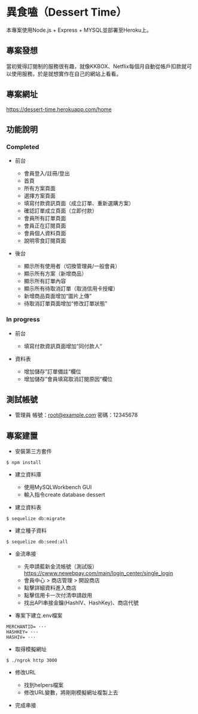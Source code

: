 # 異食嗑（Dessert Time）
本專案使用Node.js + Express + MYSQL並部署至Heroku上。
## 專案發想
當初覺得訂閱制的服務很有趣，就像KKBOX、Netflix每個月自動從帳戶扣款就可以使用服務，於是就想實作在自己的網站上看看。
## 專案網址
https://dessert-time.herokuapp.com/home
## 功能說明
### Completed
- 前台
  - 會員登入/註冊/登出
  - 首頁
  - 所有方案頁面
  - 選擇方案頁面
  - 填寫付款資訊頁面（成立訂單、重新選購方案）
  - 確認訂單成立頁面（立即付款）
  - 會員所有訂單頁面
  - 會員正在訂閱頁面
  - 會員個人資料頁面
  - 說明零食訂閱頁面

- 後台
  - 顯示所有使用者（切換管理員/一般會員）
  - 顯示所有方案（新增商品）
  - 顯示所有訂單內容
  - 顯示所有待取消訂單（取消信用卡授權）
  - 新增商品頁面增加“圖片上傳”
  - 待取消訂單頁面增加“修改訂單狀態”
### In progress
- 前台
  - 填寫付款資訊頁面增加“同付款人“  

- 資料表
  - 增加儲存”訂單備註“欄位
  - 增加儲存”會員填寫取消訂閱原因“欄位
  
## 測試帳號
- 管理員
  帳號：root@example.com
  密碼：12345678

## 專案建置
- 安裝第三方套件
```
$ npm install
```
- 建立資料庫
  - 使用MySQLWorkbench GUI
  - 輸入指令create database dessert
  
- 建立資料表
```
$ sequelize db:migrate
```
- 建立種子資料
```
$ sequelize db:seed:all
```
- 金流串接
  - 先申請藍新金流帳號（測試版）
https://cwww.newebpay.com/main/login_center/single_login
  - 會員中心 > 商店管理 > 開設商店
  - 點擊詳細資料進入商店 
  - 點擊信用卡一次付清申請啟用
  - 找出API串接金鑰(HashIV、HashKey)、商店代號

- 專案下建立.env檔案
```
MERCHANTID= ···
HASHKEY= ···
HASHIV= ···
```
- 取得模擬網址
```
$ ./ngrok http 3000
```
- 修改URL
  - 找到helpers檔案
  - 修改URL變數，將剛剛模擬網址複製上去

- 完成串接




